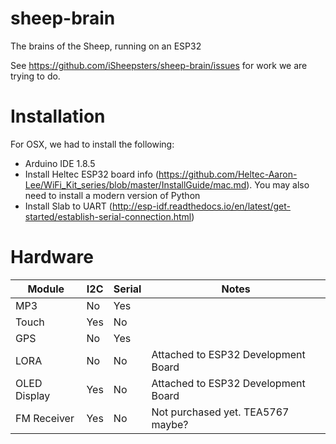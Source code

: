 # sheep-brain
The brains of the Sheep, running on an ESP32

See https://github.com/iSheepsters/sheep-brain/issues for work we are trying to do.


# Installation

For OSX, we had to install the following:

- Arduino IDE 1.8.5
- Install Heltec ESP32 board info (https://github.com/Heltec-Aaron-Lee/WiFi_Kit_series/blob/master/InstallGuide/mac.md). You may also need to install a modern version of Python
- Install Slab to UART (http://esp-idf.readthedocs.io/en/latest/get-started/establish-serial-connection.html)

# Hardware

| Module | I2C  | Serial | Notes |
| --- | --- | --- | --- |
| MP3 | No | Yes |  |
| Touch  | Yes  | No |  |
| GPS | No | Yes |  |
| LORA | No | No | Attached to ESP32 Development Board |
| OLED Display | Yes | No | Attached to ESP32 Development Board |
| FM Receiver | Yes | No | Not purchased yet. TEA5767 maybe?

